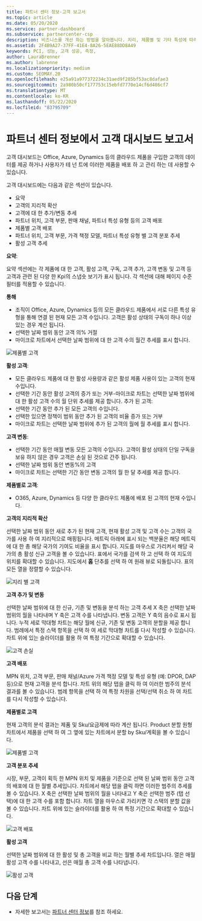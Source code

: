 ```yaml
---
title: 파트너 센터 정보-고객 보고서
ms.topic: article
ms.date: 05/20/2020
ms.service: partner-dashboard
ms.subservice: partnercenter-csp
description: 비즈니스를 개선 하는 방법을 알아봅니다. 지리, 제품별 및 기타 특성에 따라 특정 고객 추세를 확인 하세요.
ms.assetid: 2F4B9A27-37FF-41E4-8A26-5EAE88DD8A49
keywords: PCI, 성능, 고객 성공, 측정,
author: LauraBrenner
ms.author: labrenne
ms.localizationpriority: medium
ms.custom: SEOMAY.20
ms.openlocfilehash: e25a91a977372234c31aed9f285bf53ac8dafae3
ms.sourcegitcommit: 2a980b50cf177753c15ebfd7770e14cf6d486cf7
ms.translationtype: MT
ms.contentlocale: ko-KR
ms.lasthandoff: 05/22/2020
ms.locfileid: "83795709"
---
```

# <a name="customers-dashboard-reports-from-partner-center-insights"></a>파트너 센터 정보에서 고객 대시보드 보고서

고객 대시보드는 Office, Azure, Dynamics 등의 클라우드 제품을 구입한 고객의 데이터를 제공 하거나 사용자가 테 넌 트에 이러한 제품을 배포 하 고 관리 하는 데 사용할 수 있습니다. 
 
고객 대시보드에는 다음과 같은 섹션이 있습니다. 

- 요약  
- 고객의 지리적 확산 
- 고객에 대 한 추가/변동 추세 
- 파트너 위치, 고객 부문, 판매 채널, 파트너 특성 유형 등의 고객 배포 
- 제품별 고객 배포 
- 파트너 위치, 고객 부문, 가격 책정 모델, 파트너 특성 유형 별 고객 분포 추세 
- 활성 고객 추세 

**요약**:

요약 섹션에는 각 제품에 대 한 고객, 활성 고객, 구독, 고객 추가, 고객 변동 및 고객 등 고객과 관련 된 다양 한 Kpi의 스냅숏 보기가 표시 됩니다. 각 섹션에 대해 페이지 수준 필터를 적용할 수 있습니다.

**통해**

- 조직이 Office, Azure, Dynamics 등의 모든 클라우드 제품에서 서로 다른 특성 유형을 통해 연결 된 현재 모든 고객 수입니다. 고객은 활성 상태의 구독이 하나 이상 있는 경우 계산 됩니다.  
- 선택한 날짜 범위 동안 고객 의% 거절 
- 마이크로 차트에서 선택한 날짜 범위에 대 한 고객 수의 월간 추세를 표시 합니다.

![제품별 고객](images/pci/customerproduct.png)

**활성 고객**:

- 모든 클라우드 제품에 대 한 활성 사용량과 같은 활성 제품 사용이 있는 고객의 현재 수입니다. 
- 선택한 기간 동안 활성 고객의 증가 또는 거부-마이크로 차트는 선택한 날짜 범위에 대 한 활성 고객 수의 월 단위 추세를 제공 합니다.
추가 된 고객:
- 선택한 기간 동안 추가 된 모든 고객의 수입니다.
- 선택한 있으면 정책이 범위 동안 추가 된 고객의 비율 증가 또는 거부 
- 마이크로 차트는 선택한 날짜 범위에 추가 된 고객의 월에 월 추세를 표시 합니다. 

**고객 변동**:
- 선택한 기간 동안 매월 변동 모든 고객의 수입니다. 고객이 활성 상태의 단일 구독을 보유 하지 않은 경우 고객은 손실 된 것으로 간주 됩니다. 
- 선택한 날짜 범위 동안 변동%의 고객 
- 마이크로 차트는 선택한 기간 동안 변동 고객의 월 한 달 추세를 제공 합니다. 
 
**제품별로 고객**:
- O365, Azure, Dynamics 등 다양 한 클라우드 제품에 배포 된 고객의 현재 수입니다.  

**고객의 지리적 확산**

선택한 날짜 범위 동안 새로 추가 된 현재 고객, 현재 활성 고객 및 고객 수는 고객의 국가를 사용 하 여 지리적으로 매핑됩니다. 메트릭 아래에 표시 되는 백분율은 해당 메트릭에 대 한 총 해당 국가의 기여도 비율을 표시 합니다. 지도를 마우스로 가리켜서 해당 국가의 총 활성 신규 고객을 볼 수 있습니다. 표에서 국가를 검색 하 고 선택 하 여 지도의 위치를 확대할 수 있습니다. 지도에서 **홈** 단추를 선택 하 여 원래 뷰로 되돌립니다. 표의 모든 열을 정렬할 수 있습니다.  

![지리 별 고객](images/pci/customersgeo.png)

**고객 추가 및 변동**

선택한 날짜 범위에 대 한 신규, 기존 및 변동을 분석 하는 고객 추세 X 축은 선택한 날짜 범위의 월을 나타내며 Y 축은 고객 수를 나타냅니다. 변동 고객은 Y 축의 음수로 표시 됩니다. 누적 세로 막대형 차트는 해당 월에 신규, 기존 및 변동 고객의 분할을 제공 합니다. 범례에서 특정 스택 항목을 선택 하 여 세로 막대형 차트를 다시 작성할 수 있습니다. 차트 위에 있는 슬라이더를 활용 하 여 특정 기간으로 확대할 수 있습니다. 

![고객 손실](images/pci/customerslost.png)

**고객 배포**

MPN 위치, 고객 부문, 판매 채널/Azure 가격 책정 모델 및 특성 유형 (예: DPOR, DAP 등)으로 현재 고객을 분석 합니다. 차트 위의 해당 탭을 클릭 하 여 이러한 범주의 분석 결과를 볼 수 있습니다. 범례 항목을 선택 하 여 특정 차원을 선택/선택 취소 하 여 차트를 다시 작성할 수 있습니다. 

**제품별로 고객**

현재 고객의 분석 결과는 제품 및 Sku/요금제에 따라 계산 됩니다. Product 분할 원형 차트에서 제품을 선택 하 여 그 옆에 있는 차트에서 분할 by Sku/계획을 볼 수 있습니다.

![제품별 고객](images/pci/customerbyprod.png)

**고객 분포 추세** 

시장, 부문, 고객이 획득 한 MPN 위치 및 제품을 기준으로 선택 된 날짜 범위 동안 고객의 배포에 대 한 월별 추세입니다. 차트에서 해당 탭을 클릭 하면 이러한 범주의 추세를 볼 수 있습니다. X 축은 선택한 날짜 범위의 월을 나타내고 Y 축은 선택한 범주 (탭 선택)에 대 한 고객 수를 포함 합니다. 차트 열을 마우스로 가리키면 각 스택의 분할 값을 볼 수 있습니다. 차트 위에 있는 슬라이더를 활용 하 여 특정 기간으로 확대할 수 있습니다.   

![고객 배포](images/pci/customerdistri.png)

**활성 고객**

선택한 날짜 범위에 대 한 활성 및 총 고객을 비교 하는 월별 추세 차트입니다. 열은 매월 활성 고객 수를 나타내고, 선은 매월 총 고객 수를 나타냅니다. 

![활성 고객](images/pci/activecustomer.png)

## <a name="next-steps"></a>다음 단계

- 자세한 보고서는 [파트너 센터 정보](partner-center-insights.md)를 참조 하세요.
